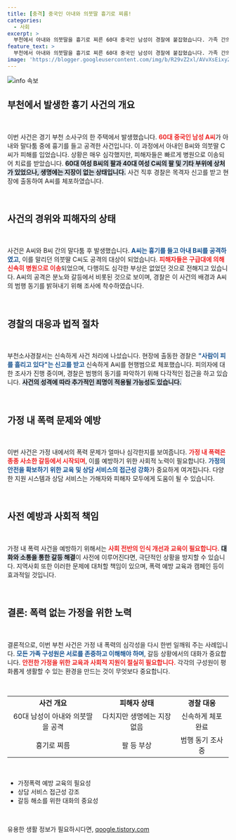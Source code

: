 ```yaml
---
title: [충격] 중국인 아내와 의붓딸 흉기로 찌름!
categories:
  - 사회
excerpt: >
  부천에서 아내와 의붓딸을 흉기로 찌른 60대 중국인 남성이 경찰에 붙잡혔습니다. 가족 간의 심각한 갈등이 가져온 충격적인 사건, 그 전말이 궁금하다면 클릭하세요!
feature_text: >
  부천에서 아내와 의붓딸을 흉기로 찌른 60대 중국인 남성이 경찰에 붙잡혔습니다. 가족 간의 심각한 갈등이 가져온 충격적인 사건, 그 전말이 궁금하다면 클릭하세요!
image: 'https://blogger.googleusercontent.com/img/b/R29vZ2xl/AVvXsEixyZcFfHzMRdzZMjFBmAUKJYCLCGyLL1o632UiGVXcaFdKo_bkvkuCioo0uUKlGfBVcT3P84aROyZIXSBEx3Aw5nCQ3pTgDom1WDC4m8eifvWiAmWEEVb4x6G_l8C0QH225ldMjyaFvpxGEBGNO37VmDTDMHGhJPq73UglMfDca1-0aw/s1600/blogspot.png'
---
```


<p><img src="https://blogger.googleusercontent.com/img/b/R29vZ2xl/AVvXsEixyZcFfHzMRdzZMjFBmAUKJYCLCGyLL1o632UiGVXcaFdKo_bkvkuCioo0uUKlGfBVcT3P84aROyZIXSBEx3Aw5nCQ3pTgDom1WDC4m8eifvWiAmWEEVb4x6G_l8C0QH225ldMjyaFvpxGEBGNO37VmDTDMHGhJPq73UglMfDca1-0aw/s1600/blogspot.png" alt="info 속보" /></p>

<h2 data-ke-size="size26">부천에서 발생한 흉기 사건의 개요</h2>

<p data-ke-size="size16">&nbsp;</p>

<p>이번 사건은 경기 부천 소사구의 한 주택에서 발생했습니다. <b><span style="color: #ee2323;">60대 중국인 남성 A씨</span></b>가 아내와 말다툼 중에 흉기를 들고 공격한 사건입니다. 이 과정에서 아내인 B씨와 의붓딸 C씨가 피해를 입었습니다. 상황은 매우 심각했지만, 피해자들은 빠르게 병원으로 이송되어 치료를 받았습니다. <b><span style="background-color: #21538527;">60대 여성 B씨의 팔과 40대 여성 C씨의 팔 및 기타 부위에 상처가 있었으나, 생명에는 지장이 없는 상태입니다.</span></b> 사건 직후 경찰은 목격자 신고를 받고 현장에 출동하여 A씨를 체포하였습니다. </p>

<p data-ke-size="size16">&nbsp;</p>

<h2 data-ke-size="size26">사건의 경위와 피해자의 상태</h2>

<p data-ke-size="size16">&nbsp;</p>

<p>사건은 A씨와 B씨 간의 말다툼 후 발생했습니다. <b><span style="color: #1a5490;">A씨는 흉기를 들고 아내 B씨를 공격하였고</span></b>, 이를 말리던 의붓딸 C씨도 공격의 대상이 되었습니다. <b><span style="color: #ee2323;">피해자들은 구급대에 의해 신속히 병원으로 이송</span></b>되었으며, 다행히도 심각한 부상은 없었던 것으로 전해지고 있습니다. A씨의 공격은 분노와 갈등에서 비롯된 것으로 보이며, 경찰은 이 사건의 배경과 A씨의 범행 동기를 밝혀내기 위해 조사에 착수하였습니다. </p>

<p data-ke-size="size16">&nbsp;</p>

<h2 data-ke-size="size26">경찰의 대응과 법적 절차</h2>

<p data-ke-size="size16">&nbsp;</p>

<p>부천소사경찰서는 신속하게 사건 처리에 나섰습니다. 현장에 출동한 경찰은 <b><span style="color: #1a5490;">"사람이 피를 흘리고 있다"는 신고를 받고</span></b> 신속하게 A씨를 현행범으로 체포했습니다. 피의자에 대한 조사가 진행 중이며, 경찰은 범행의 동기를 파악하기 위해 다각적인 접근을 하고 있습니다. <b><span style="background-color: #21538527;">사건의 성격에 따라 추가적인 죄명이 적용될 가능성도 있습니다.</span></b> </p>

<p data-ke-size="size16">&nbsp;</p>

<h2 data-ke-size="size26">가정 내 폭력 문제와 예방</h2>

<p data-ke-size="size16">&nbsp;</p>

<p>이번 사건은 가정 내에서의 폭력 문제가 얼마나 심각한지를 보여줍니다. <b><span style="color: #ee2323;">가정 내 폭력은 종종 사소한 갈등에서 시작되며</span></b>, 이를 예방하기 위한 사회적 노력이 필요합니다. <b><span style="color: #1a5490;">가정의 안전을 확보하기 위한 교육 및 상담 서비스의 접근성 강화</span></b>가 중요하게 여겨집니다. 다양한 지원 시스템과 상담 서비스는 가해자와 피해자 모두에게 도움이 될 수 있습니다. </p>

<p data-ke-size="size16">&nbsp;</p>

<h2 data-ke-size="size26">사전 예방과 사회적 책임</h2>

<p data-ke-size="size16">&nbsp;</p>

<p>가정 내 폭력 사건을 예방하기 위해서는 <b><span style="color: #ee2323;">사회 전반의 인식 개선과 교육이 필요합니다.</span></b> <b><span style="background-color: #21538527;">대화와 소통을 통한 갈등 해결</span></b>이 사전에 이루어진다면, 극단적인 상황을 방지할 수 있습니다. 지역사회 또한 이러한 문제에 대처할 책임이 있으며, 폭력 예방 교육과 캠페인 등이 효과적일 것입니다. </p>

<p data-ke-size="size16">&nbsp;</p>

<h2 data-ke-size="size26">결론: 폭력 없는 가정을 위한 노력</h2>

<p data-ke-size="size16">&nbsp;</p>

<p>결론적으로, 이번 부천 사건은 가정 내 폭력의 심각성을 다시 한번 일깨워 주는 사례입니다. <b><span style="color: #1a5490;">모든 가족 구성원은 서로를 존중하고 이해해야 하며</span></b>, 갈등 상황에서의 대화가 중요합니다. <b><span style="color: #ee2323;">안전한 가정을 위한 교육과 사회적 지원이 절실히 필요합니다.</span></b> 각각의 구성원이 평화롭게 생활할 수 있는 환경을 만드는 것이 무엇보다 중요합니다. </p>

<p data-ke-size="size16">&nbsp;</p>

<table style="width: 100%; border-collapse: collapse;">
  <tr>
    <td style="text-align: center; height: 17px;"><b>사건 개요</b></td>
    <td style="text-align: center; height: 17px;"><b>피해자 상태</b></td>
    <td style="text-align: center; height: 17px;"><b>경찰 대응</b></td>
  </tr>
  <tr>
    <td style="text-align: center; height: 17px;">60대 남성이 아내와 의붓딸을 공격</td>
    <td style="text-align: center; height: 17px;">다치지만 생명에는 지장 없음</td>
    <td style="text-align: center; height: 17px;">신속하게 체포 완료</td>
  </tr>
  <tr>
    <td style="text-align: center; height: 17px;">흉기로 찌름</td>
    <td style="text-align: center; height: 17px;">팔 등 부상</td>
    <td style="text-align: center; height: 17px;">범행 동기 조사 중</td>
  </tr>
</table>

<p data-ke-size="size16">&nbsp;</p>

<ul>
  <li>가정폭력 예방 교육의 필요성</li>
  <li>상담 서비스 접근성 강조</li>
  <li>갈등 해소를 위한 대화의 중요성</li>
</ul>

<p data-ke-size="size16">&nbsp;</p>
유용한 생활 정보가 필요하시다면, <a href="https://qoogle.tistory.com" rel="dofollow">qoogle.tistory.com</a>


